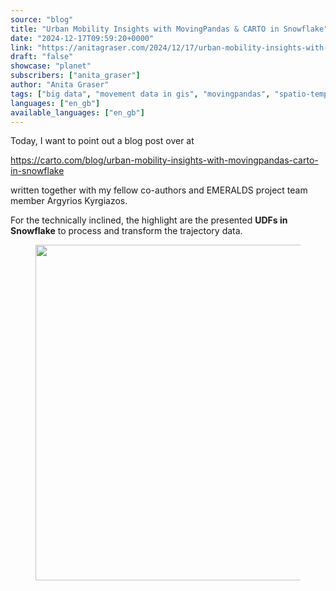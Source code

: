 ```yaml
---
source: "blog"
title: "Urban Mobility Insights with MovingPandas & CARTO in Snowflake"
date: "2024-12-17T09:59:20+0000"
link: "https://anitagraser.com/2024/12/17/urban-mobility-insights-with-movingpandas-carto-in-snowflake/"
draft: "false"
showcase: "planet"
subscribers: ["anita_graser"]
author: "Anita Graser"
tags: ["big data", "movement data in gis", "movingpandas", "spatio-temporal data", "movement data"]
languages: ["en_gb"]
available_languages: ["en_gb"]
---
```


<p>Today, I want to point out a blog post over at</p>



<p><a href="https://carto.com/blog/urban-mobility-insights-with-movingpandas-carto-in-snowflake">https://carto.com/blog/urban-mobility-insights-with-movingpandas-carto-in-snowflake</a></p>



<p>written together with my fellow co-authors and EMERALDS project team member Argyrios Kyrgiazos.</p>



<p>For the technically inclined, the highlight are the presented <strong>UDFs in Snowflake</strong> to process and transform the trajectory data.</p>



<figure class="wp-block-image size-large"><a href="https://carto.com/blog/urban-mobility-insights-with-movingpandas-carto-in-snowflake"><img alt="" class="wp-image-9334" height="537" src="https://anitagraser.com/wp-content/uploads/2024/12/image.png?w=1024" width="1024" /></a></figure>
